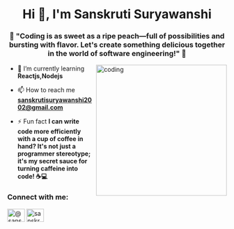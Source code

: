 <h1 align="center">Hi 👋, I'm Sanskruti Suryawanshi</h1>
<h3 align="center">🍑 "Coding is as sweet as a ripe peach—full of possibilities and bursting with flavor. Let's create something delicious together in the world of software engineering!" 🚀</h3>
<img align="right" alt="coding" width="300" src="https://user-images.githubusercontent.com/74038190/221352975-94759904-aa4c-4032-a8ab-b546efb9c478.gif">


- 🌱 I’m currently learning **Reactjs,Nodejs**

- 📫 How to reach me **sanskrutisuryawanshi2002@gmail.com**

- ⚡ Fun fact **I can write code more efficiently with a cup of coffee in hand? It's not just a programmer stereotype; it's my secret sauce for turning caffeine into code! ☕💻**

<h3 align="left">Connect with me:</h3>
<p align="left">
<a href="https://www.hackerrank.com/@sanskrutisuryaw1" target="blank"><img align="center" src="https://raw.githubusercontent.com/rahuldkjain/github-profile-readme-generator/master/src/images/icons/Social/hackerrank.svg" alt="@sanskrutisuryaw1" height="30" width="40" /></a>
<a href="https://auth.geeksforgeeks.org/user/sanskrutisuryawanshi2002" target="blank"><img align="center" src="https://raw.githubusercontent.com/rahuldkjain/github-profile-readme-generator/master/src/images/icons/Social/geeks-for-geeks.svg" alt="sanskrutisuryawanshi2002" height="30" width="40" /></a>
</p>


